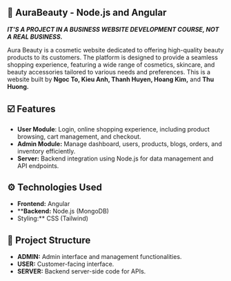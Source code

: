 ## 💬 AuraBeauty - Node.js and Angular

_**IT'S A PROJECT IN A BUSINESS WEBSITE DEVELOPMENT COURSE, NOT A REAL BUSINESS.**_

Aura Beauty is a cosmetic website dedicated to offering high-quality beauty products to its customers. The platform is designed to provide a seamless shopping experience, featuring a wide range of cosmetics, skincare, and beauty accessories tailored to various needs and preferences. This is a website built by **Ngoc To, Kieu Anh, Thanh Huyen, Hoang Kim,** and **Thu Huong.**

## ☑️ Features
- **User Module**: Login, online shopping experience, including product browsing, cart management, and checkout.
- **Admin Module:** Manage dashboard, users, products, blogs, orders, and inventory efficiently.
- **Server:** Backend integration using Node.js for data management and API endpoints.

## ⚙️ Technologies Used
- **Frontend:** Angular
- ****Backend:** Node.js (MongoDB)
- Styling:** CSS (Tailwind)

## 📑 Project Structure 
- **ADMIN:** Admin interface and management functionalities.
- **USER:** Customer-facing interface.
- **SERVER:** Backend server-side code for APIs.
